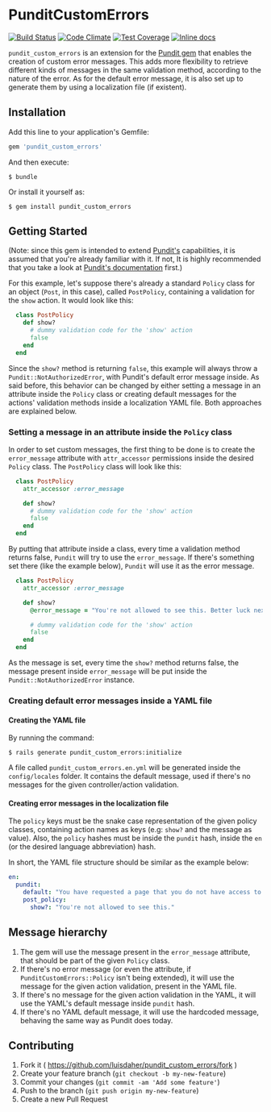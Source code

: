 # PunditCustomErrors
[![Build Status](https://travis-ci.org/luisdaher/pundit_custom_errors.svg)](https://travis-ci.org/luisdaher/pundit_custom_errors) [![Code Climate](https://codeclimate.com/github/luisdaher/pundit_custom_errors/badges/gpa.svg)](https://codeclimate.com/github/luisdaher/pundit_custom_errors) [![Test Coverage](https://codeclimate.com/github/luisdaher/pundit_custom_errors/badges/coverage.svg)](https://codeclimate.com/github/luisdaher/pundit_custom_errors) [![Inline docs](http://inch-ci.org/github/luisdaher/pundit_custom_errors.svg?branch=master)](http://inch-ci.org/github/luisdaher/pundit_custom_errors)

`pundit_custom_errors` is an extension for the [Pundit gem](https://github.com/elabs/pundit) that enables the creation of custom error messages. This adds more flexibility to retrieve different kinds of messages in the same validation method, according to the nature of the error. As for the default error message, it is also set up to generate them by using a localization file (if existent).

## Installation

Add this line to your application's Gemfile:

```ruby
gem 'pundit_custom_errors'
```

And then execute:

    $ bundle

Or install it yourself as:

    $ gem install pundit_custom_errors

## Getting Started

(Note: since this gem is intended to extend [Pundit's](https://github.com/elabs/pundit) capabilities, it is assumed that you're already familiar with it. If not, It is highly recommended that you take a look at [Pundit's documentation](https://github.com/elabs/pundit#pundit) first.)

For this example, let's suppose there's already a standard `Policy` class for an object (`Post`, in this case), called `PostPolicy`, containing a validation for the `show` action. It would look like this:

```ruby
  class PostPolicy
    def show?
      # dummy validation code for the 'show' action
      false
    end
  end
```

Since the `show?` method is returning `false`, this example will always throw a `Pundit::NotAuthorizedError`, with Pundit's default error message inside. As said before, this behavior can be changed by either setting a message in an attribute inside the `Policy` class or creating default messages for the actions' validation methods inside a localization YAML file. Both approaches are explained below.

### Setting a message in an attribute inside the `Policy` class

In order to set custom messages, the first thing to be done is to create the `error_message` attribute with `attr_accessor` permissions inside the desired `Policy` class. The `PostPolicy` class will look like this:

```ruby
  class PostPolicy
    attr_accessor :error_message

    def show?
      # dummy validation code for the 'show' action
      false
    end
  end
```

By putting that attribute inside a class, every time a validation method returns false, `Pundit` will try to use the `error_message`. If there's something set there (like the example below), `Pundit` will use it as the error message.

```ruby
  class PostPolicy
    attr_accessor :error_message

    def show?
      @error_message = "You're not allowed to see this. Better luck next time!"

      # dummy validation code for the 'show' action
      false
    end
  end
```

As the message is set, every time the `show?` method returns false, the message present inside `error_message` will be put inside the `Pundit::NotAuthorizedError` instance.

### Creating default error messages inside a YAML file

#### Creating the YAML file

By running the command:

    $ rails generate pundit_custom_errors:initialize

A file called `pundit_custom_errors.en.yml` will be generated inside the `config/locales` folder. It contains the default message, used if there's no messages for the given controller/action validation.

#### Creating error messages in the localization file

The `policy` keys must be the snake case representation of the given policy classes, containing action names as keys (e.g: `show?` and the message as value). Also, the `policy` hashes must be inside the `pundit` hash, inside the `en` (or the desired language abbreviation) hash.

In short, the YAML file structure should be similar as the example below:

```yaml
en:
  pundit:
    default: "You have requested a page that you do not have access to."
    post_policy:
      show?: "You're not allowed to see this."
```

## Message hierarchy

1. The gem will use the message present in the `error_message` attribute, that should be part of the given `Policy` class.
2. If there's no error message (or even the attribute, if `PunditCustomErrors::Policy` isn't being extended), it will use the message for the given action validation, present in the YAML file.
3. If there's no message for the given action validation in the YAML, it will use the YAML's default message inside `pundit` hash.
4. If there's no YAML default message, it will use the hardcoded message, behaving the same way as Pundit does today.

## Contributing

1. Fork it ( https://github.com/luisdaher/pundit_custom_errors/fork )
2. Create your feature branch (`git checkout -b my-new-feature`)
3. Commit your changes (`git commit -am 'Add some feature'`)
4. Push to the branch (`git push origin my-new-feature`)
5. Create a new Pull Request
